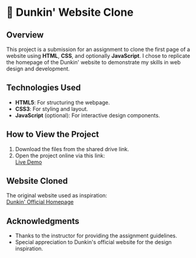 # 📌 **Dunkin' Website Clone**

## **Overview**
This project is a submission for an assignment to clone the first page of a website using **HTML**, **CSS**, and optionally **JavaScript**. I chose to replicate the homepage of the Dunkin' website to demonstrate my skills in web design and development.

## **Technologies Used**
- **HTML5**: For structuring the webpage.
- **CSS3**: For styling and layout.
- **JavaScript** (optional): For interactive design components.

## **How to View the Project**
1. Download the files from the shared drive link.
2. Open the project online via this link:  
   [Live Demo](https://tasfiazaima.github.io/Web-Technology-Course-Frontend-Project/)

## **Website Cloned**
The original website used as inspiration:  
[Dunkin' Official Homepage](https://www.dunkindonuts.com/)

## **Acknowledgments**
- Thanks to the instructor for providing the assignment guidelines.  
- Special appreciation to Dunkin's official website for the design inspiration.

